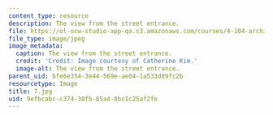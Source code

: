 ```yaml
---
content_type: resource
description: The view from the street entrance.
file: https://ol-ocw-studio-app-qa.s3.amazonaws.com/courses/4-104-architecture-studio-intentions-spring-2005/9efbcabcc37438fb85a48bc1c25af2fe_7.jpg
file_type: image/jpeg
image_metadata:
  caption: The view from the street entrance.
  credit: 'Credit: Image courtesy of Catherine Kim.'
  image-alt: The view from the street entrance.
parent_uid: bfe6e354-3e44-569e-ae04-1a533d89fc2b
resourcetype: Image
title: 7.jpg
uid: 9efbcabc-c374-38fb-85a4-8bc1c25af2fe
---
```

